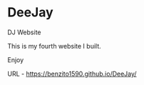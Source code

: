 # DeeJay
DJ Website

This is my fourth website I built.

Enjoy

URL -  https://benzito1590.github.io/DeeJay/
